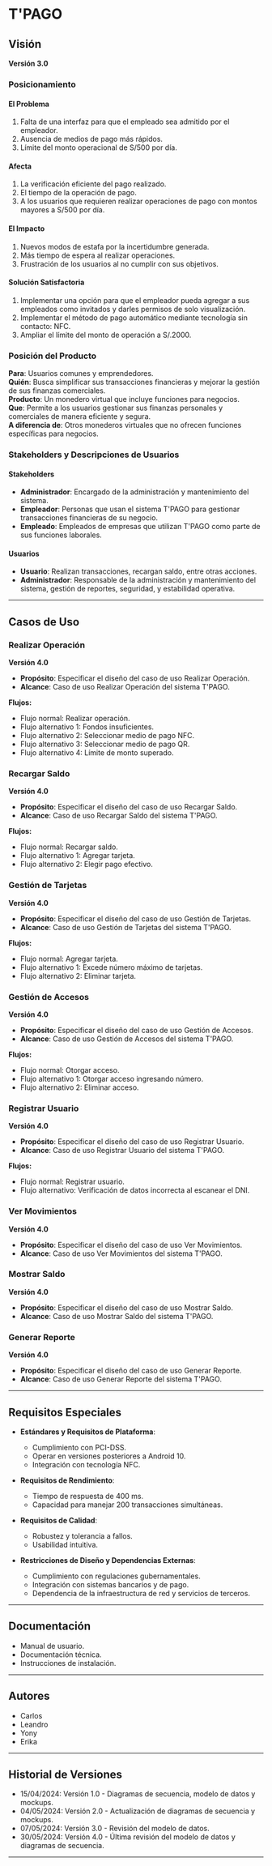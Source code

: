 # T'PAGO

## Visión

**Versión 3.0**

### Posicionamiento

#### El Problema

1. Falta de una interfaz para que el empleado sea admitido por el empleador.
2. Ausencia de medios de pago más rápidos.
3. Límite del monto operacional de S/500 por día.

#### Afecta

1. La verificación eficiente del pago realizado.
2. El tiempo de la operación de pago.
3. A los usuarios que requieren realizar operaciones de pago con montos mayores a S/500 por día.

#### El Impacto

1. Nuevos modos de estafa por la incertidumbre generada.
2. Más tiempo de espera al realizar operaciones.
3. Frustración de los usuarios al no cumplir con sus objetivos.

#### Solución Satisfactoria

1. Implementar una opción para que el empleador pueda agregar a sus empleados como invitados y darles permisos de solo visualización.
2. Implementar el método de pago automático mediante tecnología sin contacto: NFC.
3. Ampliar el límite del monto de operación a S/.2000.

### Posición del Producto

**Para**: Usuarios comunes y emprendedores.  
**Quién**: Busca simplificar sus transacciones financieras y mejorar la gestión de sus finanzas comerciales.  
**Producto**: Un monedero virtual que incluye funciones para negocios.  
**Que**: Permite a los usuarios gestionar sus finanzas personales y comerciales de manera eficiente y segura.  
**A diferencia de**: Otros monederos virtuales que no ofrecen funciones específicas para negocios.

### Stakeholders y Descripciones de Usuarios

#### Stakeholders

- **Administrador**: Encargado de la administración y mantenimiento del sistema.
- **Empleador**: Personas que usan el sistema T'PAGO para gestionar transacciones financieras de su negocio.
- **Empleado**: Empleados de empresas que utilizan T'PAGO como parte de sus funciones laborales.

#### Usuarios

- **Usuario**: Realizan transacciones, recargan saldo, entre otras acciones.
- **Administrador**: Responsable de la administración y mantenimiento del sistema, gestión de reportes, seguridad, y estabilidad operativa.

---

## Casos de Uso

### Realizar Operación

**Versión 4.0**

- **Propósito**: Especificar el diseño del caso de uso Realizar Operación.
- **Alcance**: Caso de uso Realizar Operación del sistema T'PAGO.

**Flujos:**
- Flujo normal: Realizar operación.
- Flujo alternativo 1: Fondos insuficientes.
- Flujo alternativo 2: Seleccionar medio de pago NFC.
- Flujo alternativo 3: Seleccionar medio de pago QR.
- Flujo alternativo 4: Límite de monto superado.

### Recargar Saldo

**Versión 4.0**

- **Propósito**: Especificar el diseño del caso de uso Recargar Saldo.
- **Alcance**: Caso de uso Recargar Saldo del sistema T'PAGO.

**Flujos:**
- Flujo normal: Recargar saldo.
- Flujo alternativo 1: Agregar tarjeta.
- Flujo alternativo 2: Elegir pago efectivo.

### Gestión de Tarjetas

**Versión 4.0**

- **Propósito**: Especificar el diseño del caso de uso Gestión de Tarjetas.
- **Alcance**: Caso de uso Gestión de Tarjetas del sistema T'PAGO.

**Flujos:**
- Flujo normal: Agregar tarjeta.
- Flujo alternativo 1: Excede número máximo de tarjetas.
- Flujo alternativo 2: Eliminar tarjeta.

### Gestión de Accesos

**Versión 4.0**

- **Propósito**: Especificar el diseño del caso de uso Gestión de Accesos.
- **Alcance**: Caso de uso Gestión de Accesos del sistema T'PAGO.

**Flujos:**
- Flujo normal: Otorgar acceso.
- Flujo alternativo 1: Otorgar acceso ingresando número.
- Flujo alternativo 2: Eliminar acceso.

### Registrar Usuario

**Versión 4.0**

- **Propósito**: Especificar el diseño del caso de uso Registrar Usuario.
- **Alcance**: Caso de uso Registrar Usuario del sistema T'PAGO.

**Flujos:**
- Flujo normal: Registrar usuario.
- Flujo alternativo: Verificación de datos incorrecta al escanear el DNI.

### Ver Movimientos

**Versión 4.0**

- **Propósito**: Especificar el diseño del caso de uso Ver Movimientos.
- **Alcance**: Caso de uso Ver Movimientos del sistema T'PAGO.

### Mostrar Saldo

**Versión 4.0**

- **Propósito**: Especificar el diseño del caso de uso Mostrar Saldo.
- **Alcance**: Caso de uso Mostrar Saldo del sistema T'PAGO.

### Generar Reporte

**Versión 4.0**

- **Propósito**: Especificar el diseño del caso de uso Generar Reporte.
- **Alcance**: Caso de uso Generar Reporte del sistema T'PAGO.

---

## Requisitos Especiales

- **Estándares y Requisitos de Plataforma**:
  - Cumplimiento con PCI-DSS.
  - Operar en versiones posteriores a Android 10.
  - Integración con tecnología NFC.

- **Requisitos de Rendimiento**:
  - Tiempo de respuesta de 400 ms.
  - Capacidad para manejar 200 transacciones simultáneas.

- **Requisitos de Calidad**:
  - Robustez y tolerancia a fallos.
  - Usabilidad intuitiva.

- **Restricciones de Diseño y Dependencias Externas**:
  - Cumplimiento con regulaciones gubernamentales.
  - Integración con sistemas bancarios y de pago.
  - Dependencia de la infraestructura de red y servicios de terceros.

---

## Documentación

- Manual de usuario.
- Documentación técnica.
- Instrucciones de instalación.

---

## Autores

- Carlos
- Leandro
- Yony
- Erika

---

## Historial de Versiones

- 15/04/2024: Versión 1.0 - Diagramas de secuencia, modelo de datos y mockups.
- 04/05/2024: Versión 2.0 - Actualización de diagramas de secuencia y mockups.
- 07/05/2024: Versión 3.0 - Revisión del modelo de datos.
- 30/05/2024: Versión 4.0 - Última revisión del modelo de datos y diagramas de secuencia.

---
